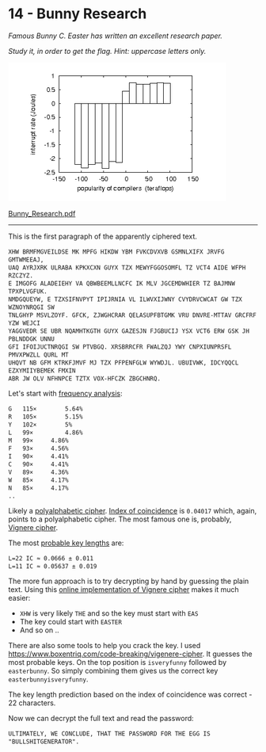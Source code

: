 # 14 - Bunny Research

_Famous Bunny C. Easter has written an excellent research paper._

_Study it, in order to get the flag. Hint: uppercase letters only._

![](research.png)

[Bunny_Research.pdf](Bunny_Research.pdf)

---

This is the first paragraph of the apparently ciphered text. 
```
XHW BRMFMGVEILDSE MK MPFG HIKDW YBM FVKCDVXVB GSMNLXIFX JRVFG GMTWMEEAJ,
UAQ AYRJXRK ULRABA KPKXCXN GUYX TZX MEWYFGGOSOMFL TZ VCT4 AIDE WFPH RZCZYZ.
E IMGOFG ALADEIEHY VA QBWBEEMLLNCFC IK MLV JGCEMDWHIER TZ BAJMNW TPXPLVGFUK.
NMDGQUEYW, E TZXSIFNVPYT IPIJRNIA VL ILWVXIJWNY CVYDRVCWCAT GW TZX WZNOYNRQGI SW
TNLGHYP MSVLZOYF. GFCK, ZJWGHCRAR QELASUPFBTGMK VRU DNVRE-MTTAV GRCFRF YZW WEJCI
YAGGVEDR SE UBR NQAMHTKGTH GUYX GAZESJN FJGBUCIJ YSX VCT6 ERW GSK JH PBLNDDGK UNNU
GFI IFOIJUCTNRQGI SW PTVBGQ. XRSBRRCFR FWALZQJ YWY CNPXIUNPRSFL PMVXPWZLL QURL MT
UHQVT NB GFM KTRKFJMVF MJ TZX PFPENFGLW WYWDJL. UBUIVWK, IDCYQQCL EZXYMIIYBEMEK FMXIN
ABR JW OLV NFHNPCE TZTX VOX-HFCZK ZBGCHNRQ.
``` 

Let's start with [frequency analysis](https://www.dcode.fr/frequency-analysis):
```
G	115×        5.64%	
R	105×        5.15%	 
Y	102×        5%	
L	99×         4.86%	
M	99×	    4.86%	
F	93×	    4.56%	
I	90×	    4.41%	
C	90×	    4.41%	
V	89×	    4.36%	
W	85×	    4.17%	
N	85×	    4.17%	
..
```

Likely a [polyalphabetic cipher](https://en.wikipedia.org/wiki/Polyalphabetic_cipher).
[Index of coincidence](https://www.dcode.fr/index-coincidence) is `0.04017` which, again,
points to a polyalphabetic cipher. The most famous one is, probably,
[Vignere cipher](https://en.wikipedia.org/wiki/Vigen%C3%A8re_cipher).

The most [probable key lengths](https://www.dcode.fr/index-coincidence) are:
```
L=22 IC ≈ 0.0666 ± 0.011
L=11 IC ≈ 0.05637 ± 0.019
```

The more fun approach is to try decrypting by hand by guessing the plain text.
Using this [online implementation of Vignere cipher](https://cryptii.com/pipes/vigenere-cipher)
makes it much easier:
- `XHW` is very likely `THE` and so the key must start with `EAS`
- The key could start with `EASTER`
- And so on ..

There are also some tools to help you crack the key.
I used https://www.boxentriq.com/code-breaking/vigenere-cipher.
It guesses the most probable keys. On the top position is `isveryfunny` followed by 
`easterbunny`. So simply combining them gives us the correct key `easterbunnyisveryfunny`.

The key length prediction based on the index of coincidence was correct - 22 characters.

Now we can decrypt the full text and read the password:
```
ULTIMATELY, WE CONCLUDE, THAT THE PASSWORD FOR THE EGG IS "BULLSHITGENERATOR".
```



